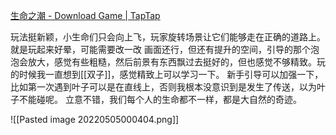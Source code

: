 [生命之潮 - Download Game | TapTap](https://www.taptap.com/app/44156)

玩法挺新颖，小生命们只会向上飞，玩家旋转场景让它们能够走在正确的道路上。就是玩起来好晕，可能需要改一改
画面还行，但还有提升的空间，引导的那个泡泡会放大，感觉有些粗糙，然后前景有东西飘过去挺好的，但也感觉不够精致。玩的时候我一直想到[[双子]]，感觉精致上可以学习一下。
新手引导可以加强一下，比如第一次遇到叶子可以是在直线上，否则我根本没意识到是发生了传送，以为叶子不能碰呢。
立意不错，我们每个人的生命都不一样，都是大自然的奇迹。

![[Pasted image 20220505000404.png]]